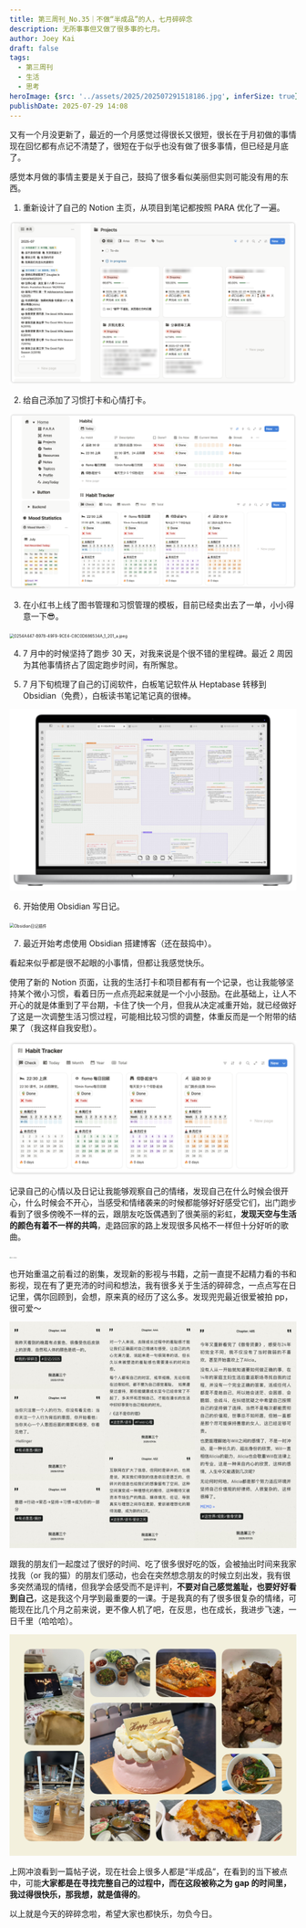 ```yaml
---
title: 第三周刊_No.35｜不做“半成品”的人，七月碎碎念
description: 无所事事但又做了很多事的七月。
author: Joey Kai
draft: false
tags:
  - 第三周刊
  - 生活
  - 思考
heroImage: {src: '../assets/2025/202507291518186.jpg', inferSize: true}
publishDate: 2025-07-29 14:08
---
```

又有一个月没更新了，最近的一个月感觉过得很长又很短，很长在于月初做的事情现在回忆都有点记不清楚了，很短在于似乎也没有做了很多事情，但已经是月底了。

感觉本月做的事情主要是关于自己，鼓捣了很多看似美丽但实则可能没有用的东西。

1. 重新设计了自己的 Notion 主页，从项目到笔记都按照 PARA 优化了一遍。

![202507291507385](../assets/2025/202507291507385.png)

2. 给自己添加了习惯打卡和心情打卡。

![202507291503296](../assets/2025/202507291503296.png)


3. 在小红书上线了图书管理和习惯管理的模板，目前已经卖出去了一单，小小得意一下😎。

<img src="https://joey-md-asset.oss-cn-hangzhou.aliyuncs.com/img/202507291519640.jpeg" alt="0254A447-B978-49F9-9CE4-C8C0D686534A_1_201_a.jpeg" style="zoom:50%;" />

4. 7 月中的时候坚持了跑步 30 天，对我来说是个很不错的里程碑。最近 2 周因为其他事情挤占了固定跑步时间，有所懈怠。

5. 7 月下旬梳理了自己的订阅软件，白板笔记软件从 Heptabase 转移到 Obsidian（免费），白板读书笔记笔记真的很棒。

![202507291523840](../assets/2025/202507291523840.png)

6. 开始使用 Obsidian 写日记。

<img src="https://joey-md-asset.oss-cn-hangzhou.aliyuncs.com/img/202507291525725.png" alt="Obsidian日记插件 " style="zoom:50%;" />


7. 最近开始考虑使用 Obsidian 搭建博客（还在鼓捣中）。

看起来似乎都是很不起眼的小事情，但都让我感觉快乐。

使用了新的 Notion 页面，让我的生活打卡和项目都有有一个记录，也让我能够坚持某个微小习惯，看着日历一点点亮起来就是一个小小鼓励。在此基础上，让人不开心的就是体重到了平台期，卡住了快一个月，但我从决定减重开始，就已经做好了这是一次调整生活习惯过程，可能相比较习惯的调整，体重反而是一个附带的结果了（我这样自我安慰）。

![202507291526702](../assets/2025/202507291526702.png)

记录自己的心情以及日记让我能够观察自己的情绪，发现自己在什么时候会很开心，什么时候会不开心，当感受和情绪袭来的时候都能够好好感受它们，出门跑步看到了很多傍晚不一样的云，跟朋友吃饭偶遇到了很美丽的彩虹，**发现天空与生活的颜色有着不一样的共鸣**，走路回家的路上发现很多风格不一样但十分好听的歌曲。

<img src="https://joey-md-asset.oss-cn-hangzhou.aliyuncs.com/img/202507291516065.jpeg" alt="跑步路上的随手拍" style="zoom:10%;" />



也开始重温之前看过的剧集，发现新的影视与书籍，之前一直提不起精力看的书和影视，现在有了更充沛的时间和想法，我有很多关于生活的碎碎念，一点点写在日记里，偶尔回顾到，会想，原来真的经历了这么多。发现兜兜最近很爱被拍 pp，很可爱～

![202507291530560](../assets/2025/202507291530560.jpg)

跟我的朋友们一起度过了很好的时间、吃了很多很好吃的饭，会被抽出时间来我家找我（or 我的猫）的朋友们感动，也会在突然想念朋友的时候立刻出发，我有很多突然涌现的情绪，但我学会感受而不是评判，**不要对自己感觉羞耻，也要好好看到自己**，这是我这个月学到最重要的一课。于是我真的有了很多很复杂的情绪，可能现在比几个月之前来说，更不像人机了吧，在反思，也在成长，我进步飞速，一日千里（哈哈哈）。

![202507291518186](../assets/2025/202507291518186.jpg)

上网冲浪看到一篇帖子说，现在社会上很多人都是“半成品”，在看到的当下被点中，可能**大家都是在寻找完整自己的过程中，而在这段被称之为 gap 的时间里，我过得很快乐，那我想，就是值得的**。

以上就是今天的碎碎念啦，希望大家也都快乐，勿负今日。